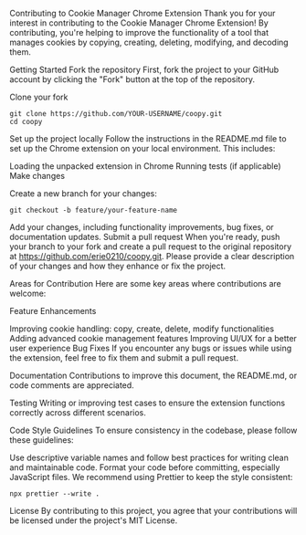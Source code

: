 Contributing to Cookie Manager Chrome Extension
Thank you for your interest in contributing to the Cookie Manager Chrome Extension! By contributing, you're helping to improve the functionality of a tool that manages cookies by copying, creating, deleting, modifying, and decoding them.

Getting Started
Fork the repository
First, fork the project to your GitHub account by clicking the "Fork" button at the top of the repository.

Clone your fork

```
git clone https://github.com/YOUR-USERNAME/coopy.git
cd coopy
```
Set up the project locally
Follow the instructions in the README.md file to set up the Chrome extension on your local environment. This includes:

Loading the unpacked extension in Chrome
Running tests (if applicable)
Make changes

Create a new branch for your changes:
```
git checkout -b feature/your-feature-name
```
Add your changes, including functionality improvements, bug fixes, or documentation updates.
Submit a pull request
When you're ready, push your branch to your fork and create a pull request to the original repository at https://github.com/erie0210/coopy.git. Please provide a clear description of your changes and how they enhance or fix the project.

Areas for Contribution
Here are some key areas where contributions are welcome:

Feature Enhancements

Improving cookie handling: copy, create, delete, modify functionalities
Adding advanced cookie management features
Improving UI/UX for a better user experience
Bug Fixes
If you encounter any bugs or issues while using the extension, feel free to fix them and submit a pull request.

Documentation
Contributions to improve this document, the README.md, or code comments are appreciated.

Testing
Writing or improving test cases to ensure the extension functions correctly across different scenarios.

Code Style Guidelines
To ensure consistency in the codebase, please follow these guidelines:

Use descriptive variable names and follow best practices for writing clean and maintainable code.
Format your code before committing, especially JavaScript files. We recommend using Prettier to keep the style consistent:
```
npx prettier --write .
```
License
By contributing to this project, you agree that your contributions will be licensed under the project's MIT License.
